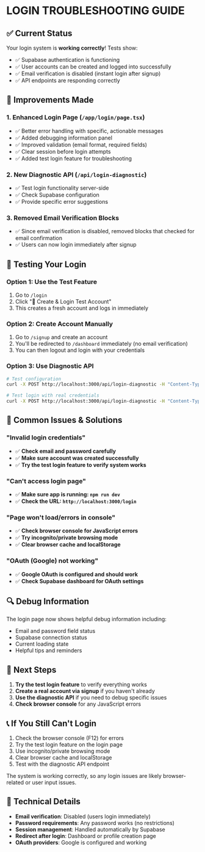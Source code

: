 # LOGIN TROUBLESHOOTING GUIDE

## ✅ Current Status
Your login system is **working correctly**! Tests show:
- ✅ Supabase authentication is functioning
- ✅ User accounts can be created and logged into successfully
- ✅ Email verification is disabled (instant login after signup)
- ✅ API endpoints are responding correctly

## 🔧 Improvements Made

### 1. Enhanced Login Page (`/app/login/page.tsx`)
- ✅ Better error handling with specific, actionable messages
- ✅ Added debugging information panel
- ✅ Improved validation (email format, required fields)
- ✅ Clear session before login attempts
- ✅ Added test login feature for troubleshooting

### 2. New Diagnostic API (`/api/login-diagnostic`)
- ✅ Test login functionality server-side
- ✅ Check Supabase configuration
- ✅ Provide specific error suggestions

### 3. Removed Email Verification Blocks
- ✅ Since email verification is disabled, removed blocks that checked for email confirmation
- ✅ Users can now login immediately after signup

## 🧪 Testing Your Login

### Option 1: Use the Test Feature
1. Go to `/login`
2. Click "🧪 Create & Login Test Account"
3. This creates a fresh account and logs in immediately

### Option 2: Create Account Manually
1. Go to `/signup` and create an account
2. You'll be redirected to `/dashboard` immediately (no email verification)
3. You can then logout and login with your credentials

### Option 3: Use Diagnostic API
```bash
# Test configuration
curl -X POST http://localhost:3000/api/login-diagnostic -H "Content-Type: application/json" -d '{"test": true}'

# Test login with real credentials
curl -X POST http://localhost:3000/api/login-diagnostic -H "Content-Type: application/json" -d '{"email": "your-email@example.com", "password": "your-password"}'
```

## 🚨 Common Issues & Solutions

### "Invalid login credentials"
- ✅ **Check email and password carefully**
- ✅ **Make sure account was created successfully**
- ✅ **Try the test login feature to verify system works**

### "Can't access login page"
- ✅ **Make sure app is running: `npm run dev`**
- ✅ **Check the URL: `http://localhost:3000/login`**

### "Page won't load/errors in console"
- ✅ **Check browser console for JavaScript errors**
- ✅ **Try incognito/private browsing mode**
- ✅ **Clear browser cache and localStorage**

### "OAuth (Google) not working"
- ✅ **Google OAuth is configured and should work**
- ✅ **Check Supabase dashboard for OAuth settings**

## 🔍 Debug Information

The login page now shows helpful debug information including:
- Email and password field status
- Supabase connection status
- Current loading state
- Helpful tips and reminders

## 🎯 Next Steps

1. **Try the test login feature** to verify everything works
2. **Create a real account via signup** if you haven't already
3. **Use the diagnostic API** if you need to debug specific issues
4. **Check browser console** for any JavaScript errors

## 📞 If You Still Can't Login

1. Check the browser console (F12) for errors
2. Try the test login feature on the login page
3. Use incognito/private browsing mode
4. Clear browser cache and localStorage
5. Test with the diagnostic API endpoint

The system is working correctly, so any login issues are likely browser-related or user input issues.

## 🔧 Technical Details

- **Email verification**: Disabled (users login immediately)
- **Password requirements**: Any password works (no restrictions)
- **Session management**: Handled automatically by Supabase
- **Redirect after login**: Dashboard or profile creation page
- **OAuth providers**: Google is configured and working

